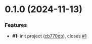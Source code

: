 # 0.1.0 (2024-11-13)


### Features

* **#1:** init project ([cb770db](https://github.com/VilnaCRM-Org/api-gateway-infrastructure/commit/cb770db16f0d7b96f73a14f47f86d3de9d21d496)), closes [#1](https://github.com/VilnaCRM-Org/api-gateway-infrastructure/issues/1)



